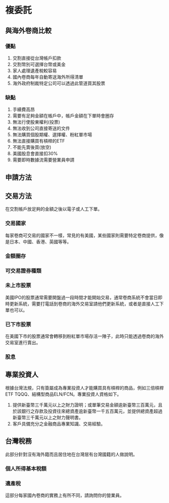 # 複委託
## 與海外卷商比較
### 優點
1. 交割直接從台灣帳戶扣款
2. 交割幣別可選擇台幣或美金
3. 家人處理遺產稅較容易
4. 國內卷商每年自動寄送海外所得清單
5. 海外政府制裁特定公司可以透過此管道買其股票
### 缺點
1. 手續費高昂
2. 需要有足夠金額在帳戶中，帳戶金額在下單時會圈存
3. 無法行使股東權利(投票)
4. 無法收到公司直接寄送的文件
5. 無法購買個股期權、選擇權、粉紅單市場
6. 無法直接購買有槓桿的ETF
7. 不能先賣後買(放空)
8. 美國股息會直接扣30%
9. 需要即時數據流需要營業員申請
## 申請方法
## 交易方法
在交割帳戶放足夠的金額之後以電子或人工下單。
### 交易國家
每家卷商可交易的國家不一樣，常見的有美國，某些國家則需要特定卷商提供，像是日本、中國、香港、英國等等。
### 金額圈存
### 可交易證券種類
### 未上市股票
美國IPO的股票通常需要開盤過一段時間才能開始交易，通常卷商系統不會當日即時更新系統，需要打電話到卷商的海外交易室請他們更新系統，或者是直接人工下單也可以。
### 已下市股票
在美國下市的股票通常會轉移到粉紅單市場存活一陣子，此時只能透過卷商的海外交易室進行賣出。
### 股息
## 專業投資人
根據台灣法規，只有簽屬成為專業投資人才能購買具有槓桿的商品，例如三倍槓桿ETF TQQQ、結構型商品ELN/FCN。專業投資人資格如下。
1. 提供新臺幣三千萬元以上之財力證明；或單筆交易金額逾新臺幣三百萬元，且於該銀行之存款及投資往來總資產逾新臺幣一千五百萬元，並提供總資產超過新臺幣三千萬元以上之財力聲明書。
2. 客戶具備充分之金融商品專業知識、交易經驗。
## 台灣稅務
此部分針對沒有海外籍而且居住地在台灣居有台灣國籍的人做說明。
### 個人所得基本稅額
### 遺產稅
這部分每家國內卷商的實務上有所不同，請詢問你的營業員。
